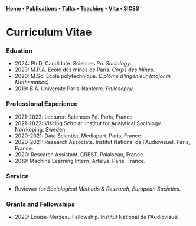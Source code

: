 **[Home](index.md) • [Publications](publications.md) • [Talks](talks.md) • [Teaching](teaching.md) • [Vita](cv.md) • [SICSS](sicss.md)**

# Curriculum Vitae


### Eduation


- 2024: Ph.D. Candidate. Sciences Po. *Sociology*.
- 2023: M.P.A. École des mines de Paris. *Corps des Mines*.
- 2020: M.Sc. École polytechnique. *Diplôme d'ingénieur (major in Mathematics)*. 
- 2019: B.A. Université Paris-Nanterre. *Philosophy*. 


### Professional Experience


- 2021-2023: Lecturer. Sciences Po. Paris, France.
- 2021-2022: Visiting Scholar. Institut for Analytical Sociology. Norrköping, Sweden.
- 2020-2021: Data Scientist. Mediapart. Paris, France. 
- 2020-2021: Research Associate. Institut National de l'Audiovisuel. Paris, France.
- 2020: Research Assistant. CREST. Palaiseau, France.
- 2019: Machine Learning Intern. Artelys. Paris, France.


### Service


- Reviewer for *Sociological Methods & Research*, *European Societies*. 


### Grants and Fellowships

- 2020: Louise-Merzeau Fellowship. Institut National de l'Audiovisuel.
